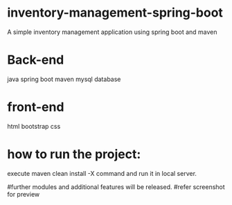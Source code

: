# inventory-management-spring-boot
A simple inventory management application using spring boot and maven

# Back-end 
java 
spring boot
maven
mysql database


# front-end
html
bootstrap css


# how to run the project:
execute maven clean install -X command and run it in local server.

#further modules and additional features will be released.
#refer screenshot for preview
